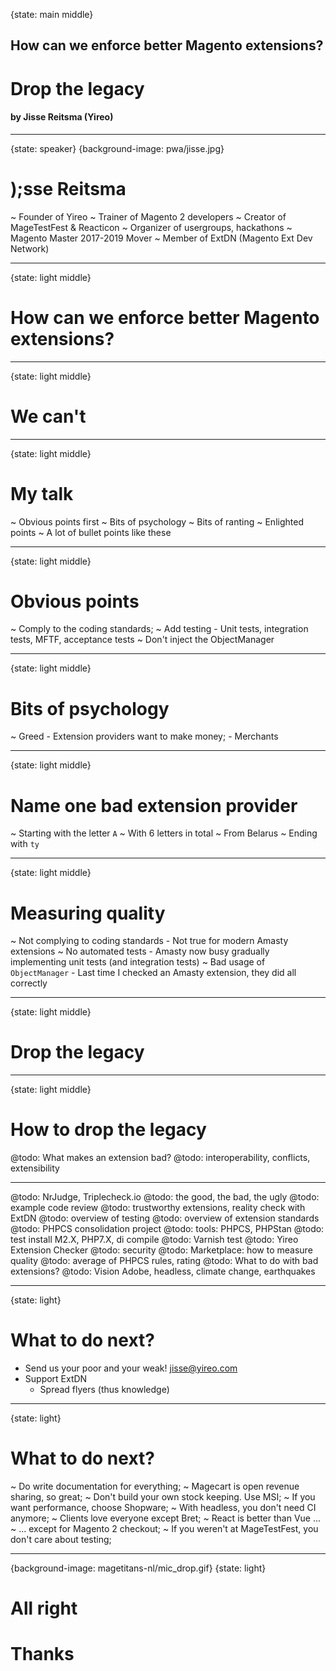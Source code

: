{state: main middle}
## How can we enforce better Magento extensions?
# Drop the legacy
#### by Jisse Reitsma (Yireo)

---
{state: speaker}
{background-image: pwa/jisse.jpg}
# );sse Reitsma
~ Founder of Yireo
~ Trainer of Magento 2 developers
~ Creator of MageTestFest & Reacticon
~ Organizer of usergroups, hackathons
~ Magento Master 2017-2019 Mover
~ Member of ExtDN (Magento Ext Dev Network)

---
{state: light middle}
# How can we enforce better Magento extensions?

---
{state: light middle}
# We can't

---
{state: light middle}
# My talk
~ Obvious points first
~ Bits of psychology
~ Bits of ranting
~ Enlighted points
~ A lot of bullet points like these

---
{state: light middle}
# Obvious points
~ Comply to the coding standards;
~ Add testing
    - Unit tests, integration tests, MFTF, acceptance tests
~ Don't inject the ObjectManager

---
{state: light middle}
# Bits of psychology
~ Greed
    - Extension providers want to make money;
    - Merchants


---
{state: light middle}
# Name one bad extension provider
~ Starting with the letter `A`
~ With 6 letters in total
~ From Belarus
~ Ending with `ty`

---
{state: light middle}
# Measuring quality
~ Not complying to coding standards
    - Not true for modern Amasty extensions
~ No automated tests
    - Amasty now busy gradually implementing unit tests (and integration tests)
~ Bad usage of `ObjectManager`
    - Last time I checked an Amasty extension, they did all correctly

---
{state: light middle}
# Drop the legacy

---
{state: light middle}
# How to drop the legacy

@todo: What makes an extension bad?
@todo: interoperability, conflicts, extensibility

---
@todo: NrJudge, Triplecheck.io
@todo: the good, the bad, the ugly
@todo: example code review
@todo: trustworthy extensions, reality check with ExtDN
@todo: overview of testing
@todo: overview of extension standards
@todo: PHPCS consolidation project
@todo: tools: PHPCS, PHPStan
@todo: test install M2.X, PHP7.X, di compile
@todo: Varnish test
@todo: Yireo Extension Checker
@todo: security
@todo: Marketplace: how to measure quality
@todo: average of PHPCS rules, rating
@todo: What to do with bad extensions?
@todo: Vision Adobe, headless, climate change, earthquakes

---
{state: light}
# What to do next?
- Send us your poor and your weak! [jisse@yireo.com](mailto:jisse@yireo.com)
- Support ExtDN
    - Spread flyers (thus knowledge)

---
{state: light}
# What to do next?
~ Do write documentation for everything;
~ Magecart is open revenue sharing, so great;
~ Don't build your own stock keeping. Use MSI;
~ If you want performance, choose Shopware;
~ With headless, you don't need CI anymore;
~ Clients love everyone except Bret;
~ React is better than Vue ...
~ ... except for Magento 2 checkout;
~ If you weren't at MageTestFest, you don't care about testing;

---
{background-image: magetitans-nl/mic_drop.gif}
{state: light}
# All right
# Thanks